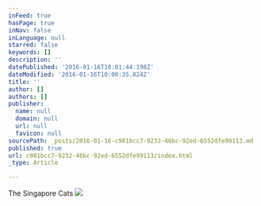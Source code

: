 ```yaml
---
inFeed: true
hasPage: true
inNav: false
inLanguage: null
starred: false
keywords: []
description: ''
datePublished: '2016-01-16T10:01:44.198Z'
dateModified: '2016-01-16T10:00:35.824Z'
title: ''
author: []
authors: []
publisher:
  name: null
  domain: null
  url: null
  favicon: null
sourcePath: _posts/2016-01-16-c981bcc7-9232-46bc-92ed-6552dfe99113.md
published: true
url: c981bcc7-9232-46bc-92ed-6552dfe99113/index.html
_type: Article

---
```

The Singapore Cats
![](https://the-grid-user-content.s3-us-west-2.amazonaws.com/956dd68c-4f78-4481-a2c7-92ba9bb57859.jpg)